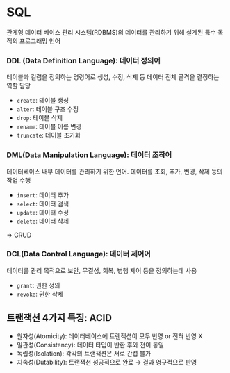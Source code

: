 # SQL

관계형 데이터 베이스 관리 시스템(RDBMS)의 데이터를 관리하기 위해 설계된 특수 목적의 프로그래밍 언어

### DDL (Data Definition Language): 데이터 정의어

테이블과 컬럼을 정의하는 명령어로 생성, 수정, 삭제 등 데이터 전체 골격을 결정하는 역할 담당

- `create`: 테이블 생성
- `alter`: 테이블 구조 수정
- `drop`: 테이블 삭제
- `rename`: 테이블 이름 변경
- `truncate`: 테이블 초기화

### DML(Data Manipulation Language): 데이터 조작어

데이터베이스 내부 데이터를 관리하기 위한 언어. 데이터를 조회, 추가, 변경, 삭제 등의 작업 수행

- `insert`: 데이터 추가
- `select`: 데이터 검색
- `update`: 데이터 수정
- `delete`: 데이터 삭제

=> CRUD

### DCL(Data Control Language): 데이터 제어어

데이터를 관리 목적으로 보안, 무결성, 회복, 병행 제어 등을 정의하는데 사용

- `grant`: 권한 정의
- `revoke`: 권한 삭제

## 트랜잭션 4가지 특징: ACID

- 원자성(Atomicity): 데이터베이스에 트랜잭션이 모두 반영 or 전혀 반영 X
- 일관성(Consistency): 데이터 타입이 반환 후와 전이 동일
- 독립성(Isolation): 각각의 트랜잭션은 서로 간섭 불가
- 지속성(Dutability): 트랜잭션 성공적으로 완료 → 결과 영구적으로 반영
